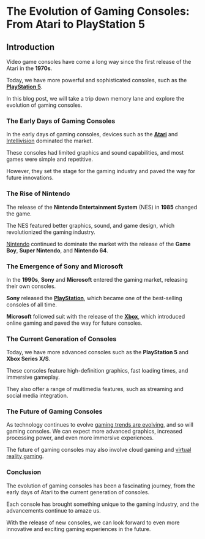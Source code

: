 # The Evolution of Gaming Consoles: From Atari to PlayStation 5

## Introduction

Video game consoles have come a long way since the first release of the Atari in the **1970s**.

Today, we have more powerful and sophisticated consoles, such as the [**PlayStation 5**](https://www.playstation.com/en-us/ps5/).

In this blog post, we will take a trip down memory lane and explore the evolution of gaming consoles.

### The Early Days of Gaming Consoles

In the early days of gaming consoles, devices such as the [**Atari**](https://en.wikipedia.org/wiki/Atari) and [Intellivision](https://en.wikipedia.org/wiki/Intellivision) dominated the market.

These consoles had limited graphics and sound capabilities, and most games were simple and repetitive.

However, they set the stage for the gaming industry and paved the way for future innovations.

### The Rise of Nintendo

The release of the **Nintendo Entertainment System** (NES) in **1985** changed the game.

The NES featured better graphics, sound, and game design, which revolutionized the gaming industry.

[Nintendo](https://en.wikipedia.org/wiki/Nintendo) continued to dominate the market with the release of the **Game Boy**, **Super Nintendo**, and **Nintendo 64**.

### The Emergence of Sony and Microsoft

In the **1990s**, **Sony** and **Microsoft** entered the gaming market, releasing their own consoles.

**Sony** released the [**PlayStation**](https://en.wikipedia.org/wiki/PlayStation), which became one of the best-selling consoles of all time.

**Microsoft** followed suit with the release of the [**Xbox**](https://en.wikipedia.org/wiki/Xbox), which introduced online gaming and paved the way for future consoles.

### The Current Generation of Consoles

Today, we have more advanced consoles such as the **PlayStation 5** and **Xbox Series X/S**.

These consoles feature high-definition graphics, fast loading times, and immersive gameplay.

They also offer a range of multimedia features, such as streaming and social media integration.

### The Future of Gaming Consoles

As technology continues to evolve [gaming trends are evolving](https://wetechies.hashnode.dev/the-latest-trends-in-esports-a-deep-dive-into-competitive-gaming), and so will gaming consoles. We can expect more advanced graphics, increased processing power, and even more immersive experiences.

The future of gaming consoles may also involve cloud gaming and [virtual reality gaming](https://wetechies.hashnode.dev/the-future-of-gaming-how-virtual-reality-is-changing-the-game).

### Conclusion

The evolution of gaming consoles has been a fascinating journey, from the early days of Atari to the current generation of consoles.

Each console has brought something unique to the gaming industry, and the advancements continue to amaze us.

With the release of new consoles, we can look forward to even more innovative and exciting gaming experiences in the future.